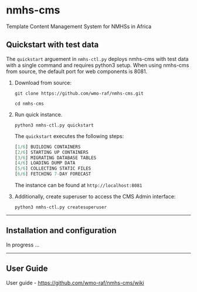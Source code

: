 # nmhs-cms

Template Content Management System for NMHSs in Africa

## Quickstart with test data

The `quickstart` arguement in `nmhs-ctl.py` deploys nmhs-cms with test data with a single command and requires python3 setup. When using nmhs-cms from source, the default port for web components is 8081.

1. Download from source:

    `git clone https://github.com/wmo-raf/nmhs-cms.git`

    `cd nmhs-cms`

2. Run quick instance.

    `python3 nmhs-ctl.py quickstart`


    The `quickstart` executes the following steps:

    ```py
    [1/6] BUILDING CONTAINERS
    [2/6] STARTING UP CONTAINERS 
    [3/6] MIGRATING DATABASE TABLES
    [4/6] LOADING DUMP DATA
    [5/6] COLLECTING STATIC FILES
    [6/6] FETCHING 7-DAY FORECAST
    ```

    The instance can be found at `http://localhost:8081`

3. Additionally, create superuser to access the CMS Admin interface:

    `python3 nmhs-ctl.py createsuperuser`

---

## Installation and configuration

In progress ...

<!-- git clone repo

`wget https://github.com/wmo-raf/nmhs-cms/archive/refs/tags/v0.0.1.zip`

`unzip 


python3 nmhs-ctl.py setup_cms

python3 nmhs-ctl.py setup_db

python3 nmhs-ctl.py build

python3 nmhs-ctl.py up

python3 nmhs-ctl.py loaddata

python3 nmhs-ctl.py forecast

python3 manage.py  createsuperuser -->


---

## User Guide

User guide - https://github.com/wmo-raf/nmhs-cms/wiki


